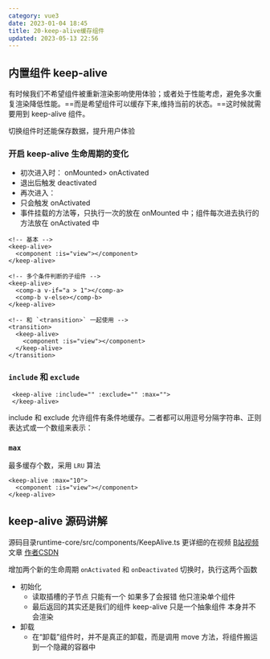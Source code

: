 ```yaml
---
category: vue3
date: 2023-01-04 18:45
title: 20-keep-alive缓存组件
updated: 2023-05-13 22:56
---
```


## 内置组件 keep-alive

有时候我们不希望组件被重新渲染影响使用体验；或者处于性能考虑，避免多次重复渲染降低性能。==而是希望组件可以缓存下来,维持当前的状态。==这时候就需要用到 keep-alive 组件。

切换组件时还能保存数据，提升用户体验

### 开启 keep-alive 生命周期的变化

-   初次进入时： onMounted> onActivated
-   退出后触发 deactivated
-   再次进入：
-   只会触发 onActivated
-   事件挂载的方法等，只执行一次的放在 onMounted 中；组件每次进去执行的方法放在 onActivated 中
```vue
<!-- 基本 -->
<keep-alive>
  <component :is="view"></component>
</keep-alive>
 
<!-- 多个条件判断的子组件 -->
<keep-alive>
  <comp-a v-if="a > 1"></comp-a>
  <comp-b v-else></comp-b>
</keep-alive>
 
<!-- 和 `<transition>` 一起使用 -->
<transition>
  <keep-alive>
    <component :is="view"></component>
  </keep-alive>
</transition>
```

 ### `include` 和 `exclude`

```vue
 <keep-alive :include="" :exclude="" :max="">
 </keep-alive>
```
include 和 exclude 允许组件有条件地缓存。二者都可以用逗号分隔字符串、正则表达式或一个数组来表示：

### `max`

最多缓存个数，采用 `LRU` 算法
```vue
<keep-alive :max="10">
  <component :is="view"></component>
</keep-alive>
```


## keep-alive 源码讲解

源码目录runtime-core/src/components/KeepAlive.ts
更详细的在视频 [B站视频](https://www.bilibili.com/video/BV1dS4y1y7vd?p=22)  文章 [作者CSDN](https://xiaoman.blog.csdn.net/article/details/122953072)


增加两个新的生命周期 `onActivated` 和 `onDeactivated` 切换时，执行这两个函数

- 初始化
    - 读取插槽的子节点 只能有一个 如果多了会报错 他只渲染单个组件
    - 最后返回的其实还是我们的组件 keep-alive 只是一个抽象组件 本身并不会渲染
- 卸载
    - 在“卸载”组件时，并不是真正的卸载，而是调用 move 方法，将组件搬运到一个隐藏的容器中